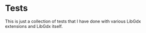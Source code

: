 Tests
=====
This is just a collection of tests that I have done with various LibGdx extensions and LibGdx itself.
